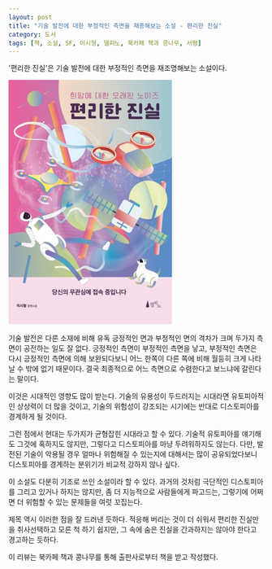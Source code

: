```yaml
---
layout: post
title: "기술 발전에 대한 부정적인 측면을 재종해보는 소설 - 편리한 진실"
category: 도서
tags: [책, 소설, SF, 이시형, 델피노, 북카페 책과 콩나무, 서평]
---
```


'편리한 진실'은
기술 발전에 대한 부정적인 측면을 재조명해보는 소설이다.

![표지](/images/convenient-truth-book-h480.jpg)

기술 발전은 다른 소재에 비해 유독 긍정적인 면과 부정적인 면의 격차가 크며
두가지 측면이 공전하는 일도 잘 없다.
긍정적인 측면이 부정적인 측면을 낳고, 부정적인 측면은 다시 긍정적인 측면에 의해 보완되다보니
어느 한쪽이 다른 쪽에 비해 월등히 크게 나타날 수 밖에 없기 때문이다.
결국 최종적으로 어느 측면으로 수렴한다고 보느냐에 갈린다는 말이다.

이것은 시대적인 영향도 많이 받는다.
기술의 유용성이 두드러지는 시대라면 유토피아적인 상상력이 더 많을 것이고,
기술의 위험성이 강조되는 시기에는 반대로 디스토피아를 경계하게 될 것이다.

그런 점에서 현대는 두가지가 균형잡힌 시대라고 할 수 있다.
기술적 유토피아를 얘기해도 그것에 혹하지도 않지만,
그렇다고 디스토피아를 마냥 두려워하지도 않는다.
다만, 발전된 기술이 악용될 경우 얼마나 위험해질 수 있는지에 대해서는 많이 공유되었다보니
디스토피아를 경계하는 분위기가 비교적 강하지 않나 싶다.

이 소설도 다분히 기조로 쓰인 소설이라 할 수 있다.
과거의 것처럼 극단적인 디스토피아를 그리고 있거나 하지는 않지만,
좀 더 지능적으로 사람들에게 파고드는, 그렇기에 어쩌면 더 위험할 수 있는 문제들을 여럿 꼬집는다.

제목 역시 이러한 점을 잘 드러낸 듯하다.
적응해 버리는 것이 더 쉬워서 편리한 진실만을 취사선택하고 모른 척 하기 쉽지만,
그 속에 숨은 진실을 간과하지는 않아야 한다고 경고하는 듯하다.



<div class="im im-info">
이 리뷰는 북카페 책과 콩나무를 통해 출판사로부터 책을 받고 작성했다.
</div>
